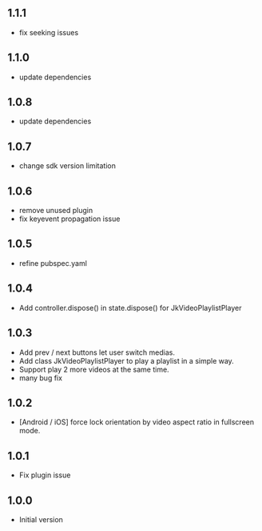## 1.1.1

* fix seeking issues

## 1.1.0

* update dependencies

## 1.0.8

* update dependencies

## 1.0.7

* change sdk version limitation

## 1.0.6

* remove unused plugin
* fix keyevent propagation issue

## 1.0.5

* refine pubspec.yaml

## 1.0.4

* Add controller.dispose() in state.dispose() for JkVideoPlaylistPlayer

## 1.0.3

* Add prev / next buttons let user switch medias.
* Add class JkVideoPlaylistPlayer to play a playlist in a simple way.
* Support play 2 more videos at the same time.
* many bug fix

## 1.0.2

* [Android / iOS] force lock orientation by video aspect ratio in fullscreen mode.

## 1.0.1

* Fix plugin issue

## 1.0.0

* Initial version
